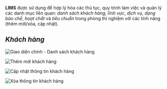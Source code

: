**LIMS** được sử dụng để hợp lý hóa các thủ tục, quy trình làm việc và quản lý các danh mục liên quan: *danh sách khách hàng*, *lĩnh vực*, *dịch vụ*, *dạng bào chế*, *hoạt chất* và *tiêu chuẩn* trong phòng thí nghiệm với các tính năng (thêm mới/xóa, cập nhật). 

## *Khách hàng*

![](https://imgur.com/wTWWQBi.png "Giao diện chính - Danh sách khách hàng")

![](https://imgur.com/tSHugkd.png "Thêm mới khách hàng")

![](https://imgur.com/FFRFbm9.png "Cập nhật thông tin khách hàng")

![](https://imgur.com/mu3aa8A.png "Xóa thông tin khách hàng")